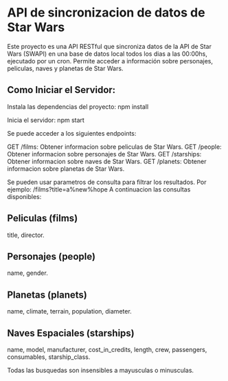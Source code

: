 # API de sincronizacion de datos de Star Wars

Este proyecto es una API RESTful que sincroniza datos de la API de Star Wars (SWAPI) en una base de datos local todos los dias a las 00:00hs, ejecutado por un cron. Permite acceder a información sobre personajes, peliculas, naves y planetas de Star Wars.

## Como Iniciar el Servidor:

Instala las dependencias del proyecto:
npm install

Inicia el servidor:
npm start

Se puede acceder a los siguientes endpoints:

GET /films: Obtener informacion sobre peliculas de Star Wars.
GET /people: Obtener informacion sobre personajes de Star Wars.
GET /starships: Obtener informacion sobre naves de Star Wars.
GET /planets: Obtener informacion sobre planetas de Star Wars.

Se pueden usar parametros de consulta para filtrar los resultados. Por ejemplo: /films?title=a%new%hope A continuacion las consultas disponibles:

## Peliculas (films)
title, director.

## Personajes (people)
name, gender.

## Planetas (planets)
name, climate, terrain, population, diameter.

## Naves Espaciales (starships)
name, model, manufacturer, cost_in_credits, length, crew, passengers, consumables, starship_class.

Todas las busquedas son insensibles a mayusculas o minusculas.
